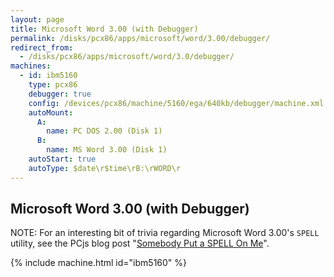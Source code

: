 ```yaml
---
layout: page
title: Microsoft Word 3.00 (with Debugger)
permalink: /disks/pcx86/apps/microsoft/word/3.00/debugger/
redirect_from:
  - /disks/pcx86/apps/microsoft/word/3.0/debugger/
machines:
  - id: ibm5160
    type: pcx86
    debugger: true
    config: /devices/pcx86/machine/5160/ega/640kb/debugger/machine.xml
    autoMount:
      A:
        name: PC DOS 2.00 (Disk 1)
      B:
        name: MS Word 3.00 (Disk 1)
    autoStart: true
    autoType: $date\r$time\rB:\rWORD\r
---
```


Microsoft Word 3.00 (with Debugger)
-----------------------------------

NOTE: For an interesting bit of trivia regarding Microsoft Word 3.00's `SPELL` utility, see the PCjs blog post
"[Somebody Put a SPELL On Me](/blog/2018/05/27/)".

{% include machine.html id="ibm5160" %}
